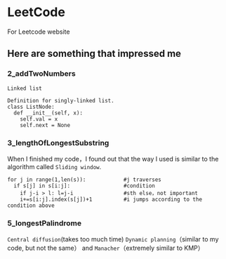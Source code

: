 # LeetCode
For Leetcode website
  
  
## Here are something that impressed me
### 2_addTwoNumbers
`Linked list`
```
Definition for singly-linked list.
class ListNode:
  def __init__(self, x):
    self.val = x
    self.next = None
```
### 3_lengthOfLongestSubstring
When I finished my code，I found out that the way I used is similar to the algorithm called `Sliding window`.
```
for j in range(1,len(s)):            #j traverses
  if s[j] in s[i:j]:                 #condition
    if j-i > l: l=j-i                #sth else，not important
    i+=s[i:j].index(s[j])+1          #i jumps according to the condition above
```
### 5_longestPalindrome
`Central diffusion`(takes too much time) `Dynamic planning`（similar to my code, but not the same） and `Manacher`（extremely similar to KMP）
